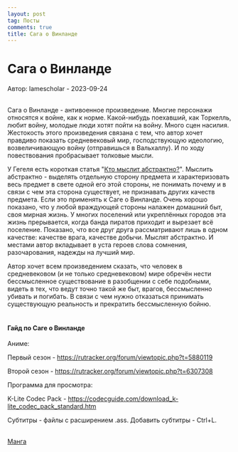 ```yaml
---
layout: post
tag: Посты
comments: true
title: Сага о Винланде
---
```


# Сага о Винланде

Автор: lamescholar - 2023-09-24
<br><br>

Сага о Винланде - антивоенное произведение. Многие персонажи относятся к войне, как к норме. Какой-нибудь поехавший, как Торкелль, любит войну, молодые люди хотят пойти на войну. Много сцен насилия. Жестокость этого произведения связана с тем, что автор хочет правдиво показать средневековый мир, господствующую идеологию, возвеличивающую войну (отправишься в Вальхаллу). И по ходу повествования пробрасывает толковые мысли.

У Гегеля есть короткая статья "[Кто мыслит абстрактно?](http://caute.ru/ilyenkov/tra/denkaba.html)". Мыслить абстрактно - выделять отдельную сторону предмета и характеризовать весь предмет в свете одной его этой стороны, не понимать почему и в связи с чем эта сторона существует, не признавать других качеств предмета. Если это применять к Саге о Винланде. Очень хорошо показано, что у любой враждующей стороны налажен домашний быт, своя мирная жизнь. У многих поселений или укреплённых городов эта жизнь прерывается, когда банда пиратов приходит и вырезает всё поселение. Показано, что все друг друга рассматривают лишь в одном качестве: качестве врага, качестве добычи. Мыслят абстрактно. И местами автор вкладывает в уста героев слова сомнения, разочарования, надежды на лучший мир.

Автор хочет всем произведением сказать, что человек в средневековом (и не только средневековом) мире обречён нести бессмысленное существование в разобщении с себе подобными, видеть в тех, что ведут точно такой же быт, врагов, бессмысленно убивать и погибать. В связи с чем нужно отказаться принимать существующую реальность и прекратить бессмысленную бойню.
<br><br>

#### Гайд по Саге о Винланде

Аниме:

Первый сезон - <https://rutracker.org/forum/viewtopic.php?t=5880119>

Второй сезон - <https://rutracker.org/forum/viewtopic.php?t=6307308>

Программа для просмотра:

K-Lite Codec Pack - <https://codecguide.com/download_k-lite_codec_pack_standard.htm>

Субтитры - файлы с расширением .ass. Добавить субтитры - Ctrl+L.
<br><br>

[Манга](/ru/manga)